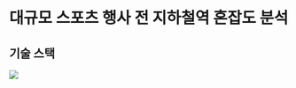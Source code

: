# 대규모 스포츠 행사 전 지하철역 혼잡도 분석


## 기술 스택 

<img src="https://img.shields.io/badge/mysql-4479A1?style=for-the-badge&logo=mysql&logoColor=white">
